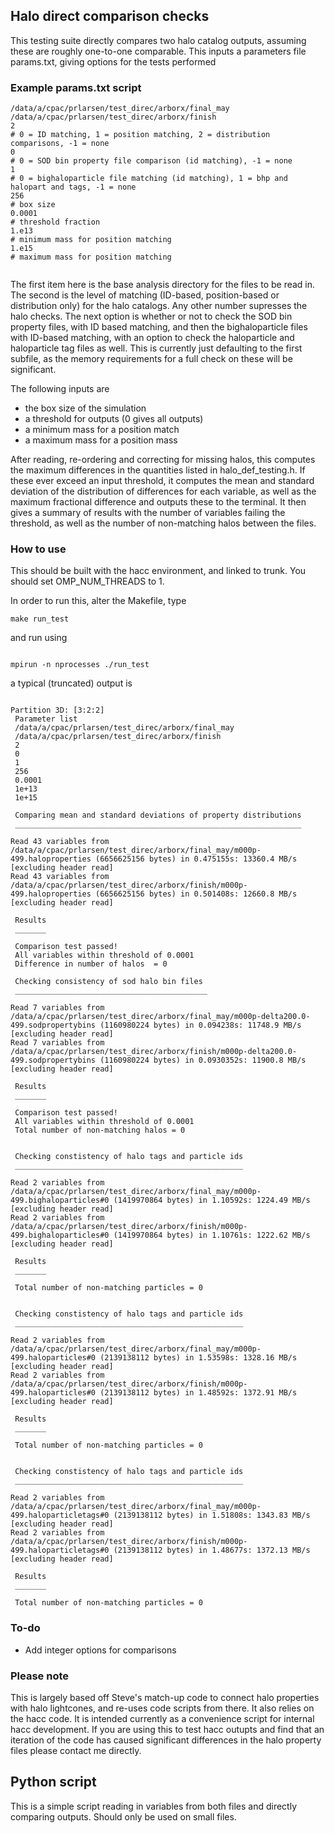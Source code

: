 ## Halo direct comparison checks


This testing suite directly compares two halo catalog outputs, assuming these are roughly one-to-one comparable. This inputs a parameters file params.txt, giving options for the tests performed

### Example params.txt script
```
/data/a/cpac/prlarsen/test_direc/arborx/final_may
/data/a/cpac/prlarsen/test_direc/arborx/finish
2
# 0 = ID matching, 1 = position matching, 2 = distribution comparisons, -1 = none
0
# 0 = SOD bin property file comparison (id matching), -1 = none
1
# 0 = bighaloparticle file matching (id matching), 1 = bhp and halopart and tags, -1 = none
256
# box size
0.0001
# threshold fraction
1.e13
# minimum mass for position matching
1.e15
# maximum mass for position matching


```
The first item here is the base analysis directory for the files to be read in. The second is the level of matching (ID-based, position-based or distribution only) for the halo catalogs. Any other number supresses the halo checks. The next option is whether or not to check the SOD bin property files, with ID based matching, and then the bighaloparticle files with ID-based matching, with an option to check the haloparticle and haloparticle tag files as well. This is currently just defaulting to the first subfile, as the memory requirements for a full check on these will be significant. 

The following inputs are 
- the box size of the simulation 
- a threshold for outputs (0 gives all outputs)
- a minimum mass for a position match
- a maximum mass for a position mass


After reading, re-ordering and correcting for missing halos, this computes the maximum differences in the quantities listed in halo_def_testing.h. If these ever exceed an input threshold, it computes the mean and standard deviation of the distribution of differences for each variable, as well as the maximum fractional difference and outputs these to the terminal. It then gives a summary of results with the number of variables failing the threshold, as well as the number of non-matching halos between the files. 


### How to use 

This should be built with the hacc environment, and linked to trunk. You should set OMP_NUM_THREADS to 1. 


In order to run this, alter the Makefile, type
```
make run_test
```
and run using
```

mpirun -n nprocesses ./run_test 

```
a typical (truncated) output is 

```

Partition 3D: [3:2:2]
 Parameter list
 /data/a/cpac/prlarsen/test_direc/arborx/final_may
 /data/a/cpac/prlarsen/test_direc/arborx/finish
 2
 0
 1
 256
 0.0001
 1e+13
 1e+15

 Comparing mean and standard deviations of property distributions
 ________________________________________________________________

Read 43 variables from /data/a/cpac/prlarsen/test_direc/arborx/final_may/m000p-499.haloproperties (6656625156 bytes) in 0.475155s: 13360.4 MB/s [excluding header read]
Read 43 variables from /data/a/cpac/prlarsen/test_direc/arborx/finish/m000p-499.haloproperties (6656625156 bytes) in 0.501408s: 12660.8 MB/s [excluding header read]

 Results 
 _______ 

 Comparison test passed! 
 All variables within threshold of 0.0001
 Difference in number of halos  = 0

 Checking consistency of sod halo bin files 
 ___________________________________________

Read 7 variables from /data/a/cpac/prlarsen/test_direc/arborx/final_may/m000p-delta200.0-499.sodpropertybins (1160980224 bytes) in 0.094238s: 11748.9 MB/s [excluding header read]
Read 7 variables from /data/a/cpac/prlarsen/test_direc/arborx/finish/m000p-delta200.0-499.sodpropertybins (1160980224 bytes) in 0.0930352s: 11900.8 MB/s [excluding header read]

 Results 
 _______ 

 Comparison test passed! 
 All variables within threshold of 0.0001
 Total number of non-matching halos = 0


 Checking constistency of halo tags and particle ids
 ___________________________________________________

Read 2 variables from /data/a/cpac/prlarsen/test_direc/arborx/final_may/m000p-499.bighaloparticles#0 (1419970864 bytes) in 1.10592s: 1224.49 MB/s [excluding header read]
Read 2 variables from /data/a/cpac/prlarsen/test_direc/arborx/finish/m000p-499.bighaloparticles#0 (1419970864 bytes) in 1.10761s: 1222.62 MB/s [excluding header read]

 Results 
 _______ 

 Total number of non-matching particles = 0


 Checking constistency of halo tags and particle ids
 ___________________________________________________

Read 2 variables from /data/a/cpac/prlarsen/test_direc/arborx/final_may/m000p-499.haloparticles#0 (2139138112 bytes) in 1.53598s: 1328.16 MB/s [excluding header read]
Read 2 variables from /data/a/cpac/prlarsen/test_direc/arborx/finish/m000p-499.haloparticles#0 (2139138112 bytes) in 1.48592s: 1372.91 MB/s [excluding header read]

 Results 
 _______ 

 Total number of non-matching particles = 0


 Checking constistency of halo tags and particle ids
 ___________________________________________________

Read 2 variables from /data/a/cpac/prlarsen/test_direc/arborx/final_may/m000p-499.haloparticletags#0 (2139138112 bytes) in 1.51808s: 1343.83 MB/s [excluding header read]
Read 2 variables from /data/a/cpac/prlarsen/test_direc/arborx/finish/m000p-499.haloparticletags#0 (2139138112 bytes) in 1.48677s: 1372.13 MB/s [excluding header read]

 Results 
 _______ 

 Total number of non-matching particles = 0

```


### To-do
- Add integer options for comparisons

### Please note
This is largely based off Steve's match-up code to connect halo properties with halo lightcones, and re-uses code scripts from there. It also relies on the hacc code.
It is intended currently as a convenience script for internal hacc development. If you are using this to test hacc outupts and find that an iteration of the code has 
caused significant differences in the halo property files please contact me directly. 




## Python script 

This is a simple script reading in variables from both files and directly comparing outputs. Should only be used on small files.
